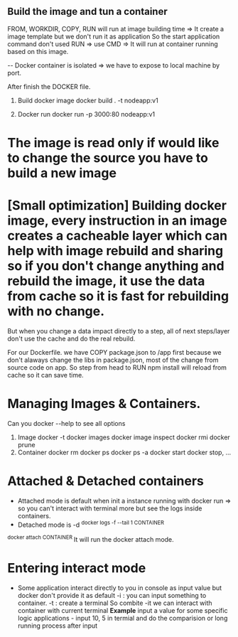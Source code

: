 ## Build  the image and tun a container
FROM, WORKDIR, COPY, RUN will run at image building time => It create a image template but we don't run it as application
So the start application command don't used RUN => use CMD => It will run at container running based on this image.

-- Docker container is isolated => we have to expose to local machine by port.

After finish the DOCKER file.
1. Build docker image
docker build . -t nodeapp:v1
<!-- docker image ls to check the image in our local -->
2. Docker run
docker run -p 3000:80 nodeapp:v1
<!-- docker ps to check running containers -->


# The image is read only if would like to change the source you have to build a new image

# [Small optimization] Building docker image, every instruction in an image creates a cacheable layer which can help with image rebuild and sharing so if you don't change anything and rebuild the image, it use the data from cache so it is fast for rebuilding with no change.

 But when you change a data impact directly to a step, all of next steps/layer don't use the cache and do the real rebuild.

 For our Dockerfile. we have COPY package.json to /app first because we don't alaways change the libs in package.json, most of the change from source code on app. So step from head to RUN npm install will reload from cache so it can save time.


# Managing Images & Containers.
 Can you docker --help to see all options
 1. Image
 docker -t
 docker images
 docker image inspect
 docker rmi
 docker prune
 2. Container
 docker rm
 docker ps
 docker ps -a
 docker start
 docker stop, ...

# Attached & Detached containers
 - Attached mode is default when init a instance running with docker run => so you can't interact with terminal more but see the logs inside containers.
 - Detached mode is -d <sup> docker logs -f --tail 1 CONTAINER </sup>

 <sup>docker attach CONTAINER </sup> It will run the docker attach mode.

# Entering interact mode
- Some application interact directly to you in console as input value but docker don't provide it as default
-i : you can input something to container.
-t : create a terminal
So combite -it we can interact with container with current terminal 
**Example** input a value for some specific logic applications - input 10, 5 in termial and do the comparision or long running process after input


